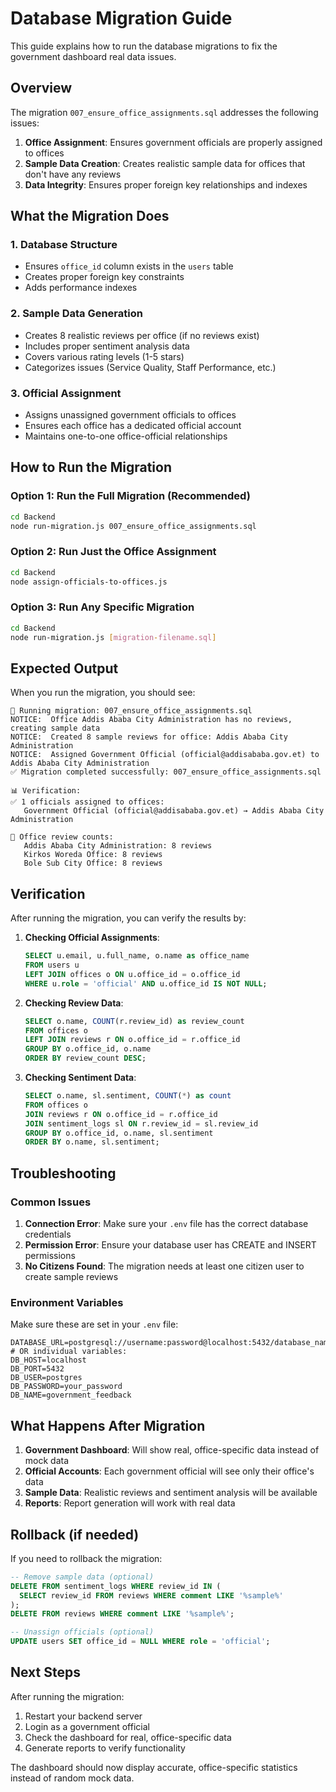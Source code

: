 # Database Migration Guide

This guide explains how to run the database migrations to fix the government dashboard real data issues.

## Overview

The migration `007_ensure_office_assignments.sql` addresses the following issues:

1. **Office Assignment**: Ensures government officials are properly assigned to offices
2. **Sample Data Creation**: Creates realistic sample data for offices that don't have any reviews
3. **Data Integrity**: Ensures proper foreign key relationships and indexes

## What the Migration Does

### 1. Database Structure
- Ensures `office_id` column exists in the `users` table
- Creates proper foreign key constraints
- Adds performance indexes

### 2. Sample Data Generation
- Creates 8 realistic reviews per office (if no reviews exist)
- Includes proper sentiment analysis data
- Covers various rating levels (1-5 stars)
- Categorizes issues (Service Quality, Staff Performance, etc.)

### 3. Official Assignment
- Assigns unassigned government officials to offices
- Ensures each office has a dedicated official account
- Maintains one-to-one office-official relationships

## How to Run the Migration

### Option 1: Run the Full Migration (Recommended)

```bash
cd Backend
node run-migration.js 007_ensure_office_assignments.sql
```

### Option 2: Run Just the Office Assignment

```bash
cd Backend
node assign-officials-to-offices.js
```

### Option 3: Run Any Specific Migration

```bash
cd Backend
node run-migration.js [migration-filename.sql]
```

## Expected Output

When you run the migration, you should see:

```
🚀 Running migration: 007_ensure_office_assignments.sql
NOTICE:  Office Addis Ababa City Administration has no reviews, creating sample data
NOTICE:  Created 8 sample reviews for office: Addis Ababa City Administration
NOTICE:  Assigned Government Official (official@addisababa.gov.et) to Addis Ababa City Administration
✅ Migration completed successfully: 007_ensure_office_assignments.sql

📊 Verification:
✅ 1 officials assigned to offices:
   Government Official (official@addisababa.gov.et) → Addis Ababa City Administration

📝 Office review counts:
   Addis Ababa City Administration: 8 reviews
   Kirkos Woreda Office: 8 reviews
   Bole Sub City Office: 8 reviews
```

## Verification

After running the migration, you can verify the results by:

1. **Checking Official Assignments**:
   ```sql
   SELECT u.email, u.full_name, o.name as office_name
   FROM users u
   LEFT JOIN offices o ON u.office_id = o.office_id
   WHERE u.role = 'official' AND u.office_id IS NOT NULL;
   ```

2. **Checking Review Data**:
   ```sql
   SELECT o.name, COUNT(r.review_id) as review_count
   FROM offices o
   LEFT JOIN reviews r ON o.office_id = r.office_id
   GROUP BY o.office_id, o.name
   ORDER BY review_count DESC;
   ```

3. **Checking Sentiment Data**:
   ```sql
   SELECT o.name, sl.sentiment, COUNT(*) as count
   FROM offices o
   JOIN reviews r ON o.office_id = r.office_id
   JOIN sentiment_logs sl ON r.review_id = sl.review_id
   GROUP BY o.office_id, o.name, sl.sentiment
   ORDER BY o.name, sl.sentiment;
   ```

## Troubleshooting

### Common Issues

1. **Connection Error**: Make sure your `.env` file has the correct database credentials
2. **Permission Error**: Ensure your database user has CREATE and INSERT permissions
3. **No Citizens Found**: The migration needs at least one citizen user to create sample reviews

### Environment Variables

Make sure these are set in your `.env` file:

```env
DATABASE_URL=postgresql://username:password@localhost:5432/database_name
# OR individual variables:
DB_HOST=localhost
DB_PORT=5432
DB_USER=postgres
DB_PASSWORD=your_password
DB_NAME=government_feedback
```

## What Happens After Migration

1. **Government Dashboard**: Will show real, office-specific data instead of mock data
2. **Official Accounts**: Each government official will see only their office's data
3. **Sample Data**: Realistic reviews and sentiment analysis will be available
4. **Reports**: Report generation will work with real data

## Rollback (if needed)

If you need to rollback the migration:

```sql
-- Remove sample data (optional)
DELETE FROM sentiment_logs WHERE review_id IN (
  SELECT review_id FROM reviews WHERE comment LIKE '%sample%'
);
DELETE FROM reviews WHERE comment LIKE '%sample%';

-- Unassign officials (optional)
UPDATE users SET office_id = NULL WHERE role = 'official';
```

## Next Steps

After running the migration:

1. Restart your backend server
2. Login as a government official
3. Check the dashboard for real, office-specific data
4. Generate reports to verify functionality

The dashboard should now display accurate, office-specific statistics instead of random mock data.

